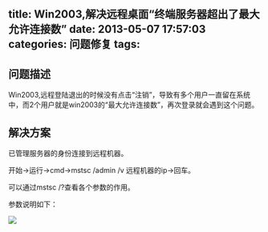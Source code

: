 title: Win2003,解决远程桌面“终端服务器超出了最大允许连接数”
date: 2013-05-07 17:57:03
categories: 问题修复
tags:
---

## 问题描述

Win2003,远程登陆退出的时候没有点击“注销”，导致有多个用户一直留在系统中，而2个用户就是win2003的“最大允许连接数”，再次登录就会遇到这个问题。

<!--more-->

## 解决方案

已管理服务器的身份连接到远程机器。

开始->运行->cmd->mstsc /admin /v 远程机器的ip->回车。

可以通过mstsc /?查看各个参数的作用。

参数说明如下：

![](/images/mstsc.png)



